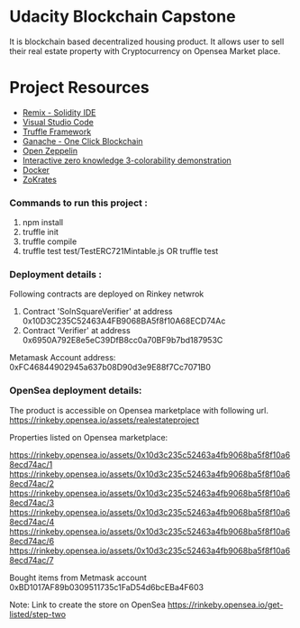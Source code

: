 # Udacity Blockchain Capstone

It is blockchain based decentralized housing product. It allows user to sell their real estate property with Cryptocurrency on Opensea Market place.

# Project Resources

* [Remix - Solidity IDE](https://remix.ethereum.org/)
* [Visual Studio Code](https://code.visualstudio.com/)
* [Truffle Framework](https://truffleframework.com/)
* [Ganache - One Click Blockchain](https://truffleframework.com/ganache)
* [Open Zeppelin ](https://openzeppelin.org/)
* [Interactive zero knowledge 3-colorability demonstration](http://web.mit.edu/~ezyang/Public/graph/svg.html)
* [Docker](https://docs.docker.com/install/)
* [ZoKrates](https://github.com/Zokrates/ZoKrates)


### Commands to run this project :

1. npm install
2. truffle init
3. truffle compile
4. truffle test  test/TestERC721Mintable.js OR truffle test

### Deployment details :
Following contracts are deployed on Rinkey netwrok

1. Contract 'SolnSquareVerifier' at address 0x10D3C235C52463A4FB9068BA5f8f10A68ECD74Ac
2. Contract 'Verifier' at address 0x6950A792E8e5eC39DfB8cc0a70BF9b7bd187953C

Metamask Account address: 0xFC46844902945a637b08D90d3e9E88f7Cc7071B0

### OpenSea deployment details: 

The product is accessible on Opensea marketplace with following url. 
https://rinkeby.opensea.io/assets/realestateproject

Properties listed on Opensea marketplace:

https://rinkeby.opensea.io/assets/0x10d3c235c52463a4fb9068ba5f8f10a68ecd74ac/1
https://rinkeby.opensea.io/assets/0x10d3c235c52463a4fb9068ba5f8f10a68ecd74ac/2
https://rinkeby.opensea.io/assets/0x10d3c235c52463a4fb9068ba5f8f10a68ecd74ac/3
https://rinkeby.opensea.io/assets/0x10d3c235c52463a4fb9068ba5f8f10a68ecd74ac/4
https://rinkeby.opensea.io/assets/0x10d3c235c52463a4fb9068ba5f8f10a68ecd74ac/6
https://rinkeby.opensea.io/assets/0x10d3c235c52463a4fb9068ba5f8f10a68ecd74ac/7

Bought items from Metmask account 0xBD1017AF89b0309511735c1FaD54d6bcEBa4F603

Note: 
Link to create the store on OpenSea
https://rinkeby.opensea.io/get-listed/step-two 

